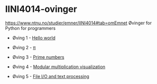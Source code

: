# IINI4014-ovinger
https://www.ntnu.no/studier/emner/IINI4014#tab=omEmnet
Øvinger for Python for programmers

* Øving 1 - [Hello world](/oving1)

* Øving 2 - [π](/oving2)

* Øving 3 - [Prime numbers](/oving3)

* Øving 4 - [Modular multiplication visualization](/oving4)

* Øving 5 - [File I/O and text processing](/oving5)
